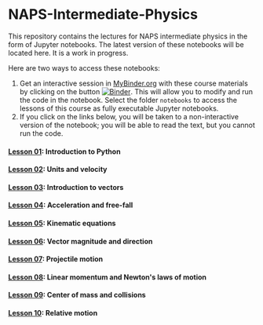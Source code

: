 # NAPS-Intermediate-Physics

This repository contains the lectures for NAPS intermediate physics in the form of Jupyter notebooks. The latest version of these notebooks will be located here. It is a work in progress.

Here are two ways to access these notebooks:

1.  Get an interactive session in [MyBinder.org](https://mybinder.org/) with these course materials by clicking on the button [![Binder](https://mybinder.org/badge_logo.svg)](https://mybinder.org/v2/gh/dcartin/NAPS-Intermediate-Physics/master). This will allow you to modify and run the code in the notebook. Select the folder `notebooks` to access the lessons of this course as fully executable Jupyter notebooks.
1. If you click on the links below, you will be taken to a non-interactive version of the notebook; you will be able to read the text, but you cannot run the code.

#### [Lesson 01](https://nbviewer.jupyter.org/github/dcartin/NAPS-Intermediate-Physics/blob/master/notebooks/L01_Introduction_to_Python.ipynb): Introduction to Python
#### [Lesson 02](https://nbviewer.jupyter.org/github/dcartin/NAPS-Intermediate-Physics/blob/master/notebooks/L02_Units_and_velocity.ipynb): Units and velocity
#### [Lesson 03](https://nbviewer.jupyter.org/github/dcartin/NAPS-Intermediate-Physics/blob/master/notebooks/L03_Introduction_to_vectors.ipynb): Introduction to vectors
#### [Lesson 04](https://nbviewer.jupyter.org/github/dcartin/NAPS-Intermediate-Physics/blob/master/notebooks/L04_Acceleration_and_free_fall.ipynb): Acceleration and free-fall
#### [Lesson 05](https://nbviewer.jupyter.org/github/dcartin/NAPS-Intermediate-Physics/blob/master/notebooks/L05_Kinematic_equations.ipynb): Kinematic equations
#### [Lesson 06](https://nbviewer.jupyter.org/github/dcartin/NAPS-Intermediate-Physics/blob/master/notebooks/L06_Vector_magnitude_and_direction.ipynb): Vector magnitude and direction
#### [Lesson 07](https://nbviewer.jupyter.org/github/dcartin/NAPS-Intermediate-Physics/blob/master/notebooks/L07_Projectile_motion.ipynb): Projectile motion
#### [Lesson 08](https://nbviewer.jupyter.org/github/dcartin/NAPS-Intermediate-Physics/blob/master/notebooks/L08_Linear_momentum_and_Newton's_laws_of_motion.ipynb): Linear momentum and Newton's laws of motion
#### [Lesson 09](https://nbviewer.jupyter.org/github/dcartin/NAPS-Intermediate-Physics/blob/master/notebooks/L09_Center_of_mass_and_collisions.ipynb): Center of mass and collisions
#### [Lesson 10](https://nbviewer.jupyter.org/github/dcartin/NAPS-Intermediate-Physics/blob/master/notebooks/L10_Relative_motion.ipynb): Relative motion
